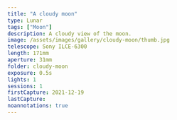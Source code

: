 ```yaml
---
title: "A cloudy moon"
type: Lunar
tags: ["Moon"]
description: A cloudy view of the moon.
image: /assets/images/gallery/cloudy-moon/thumb.jpg
telescope: Sony ILCE-6300
length: 171mm
aperture: 31mm
folder: cloudy-moon
exposure: 0.5s
lights: 1
sessions: 1
firstCapture: 2021-12-19 
lastCapture: 
noannotations: true
---
```

